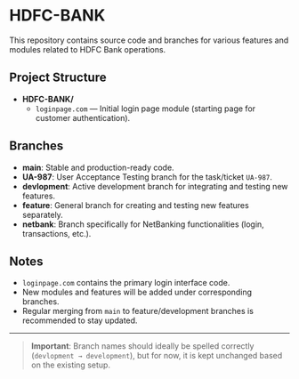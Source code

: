 # HDFC-BANK

This repository contains source code and branches for various features and modules related to HDFC Bank operations.

## Project Structure

- **HDFC-BANK/**
  - `loginpage.com` — Initial login page module (starting page for customer authentication).

## Branches

- **main**: Stable and production-ready code.
- **UA-987**: User Acceptance Testing branch for the task/ticket `UA-987`.
- **devlopment**: Active development branch for integrating and testing new features.
- **feature**: General branch for creating and testing new features separately.
- **netbank**: Branch specifically for NetBanking functionalities (login, transactions, etc.).

## Notes

- `loginpage.com` contains the primary login interface code.
- New modules and features will be added under corresponding branches.
- Regular merging from `main` to feature/development branches is recommended to stay updated.

---

>  **Important**: Branch names should ideally be spelled correctly (`devlopment → development`), but for now, it is kept unchanged based on the existing setup.
